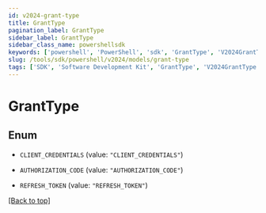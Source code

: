 ```yaml
---
id: v2024-grant-type
title: GrantType
pagination_label: GrantType
sidebar_label: GrantType
sidebar_class_name: powershellsdk
keywords: ['powershell', 'PowerShell', 'sdk', 'GrantType', 'V2024GrantType']
slug: /tools/sdk/powershell/v2024/models/grant-type
tags: ['SDK', 'Software Development Kit', 'GrantType', 'V2024GrantType']
---
```


# GrantType

## Enum

- `CLIENT_CREDENTIALS` (value: `"CLIENT_CREDENTIALS"`)

- `AUTHORIZATION_CODE` (value: `"AUTHORIZATION_CODE"`)

- `REFRESH_TOKEN` (value: `"REFRESH_TOKEN"`)

[[Back to top]](#)
